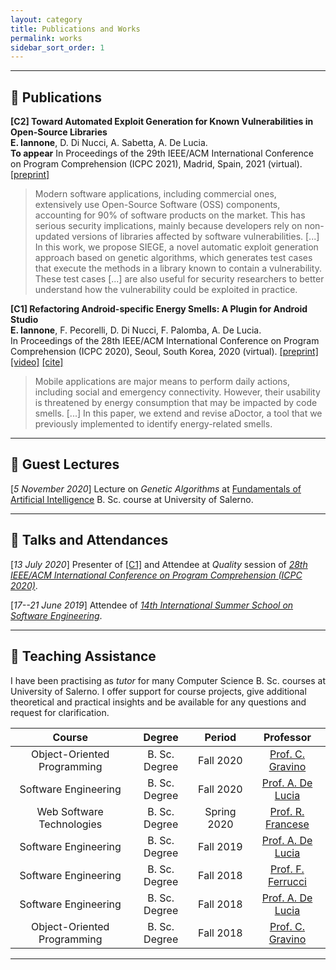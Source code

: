 ```yaml
---
layout: category
title: Publications and Works
permalink: works
sidebar_sort_order: 1
---
```


---

## :page_with_curl: Publications

<a name="c2"></a>
**[C2] Toward Automated Exploit Generation for
Known Vulnerabilities in Open-Source Libraries**  
**E. Iannone**, D. Di Nucci, A. Sabetta, A. De Lucia.  
**To appear** In Proceedings of the 29th IEEE/ACM International Conference on Program Comprehension (ICPC 2021),
Madrid, Spain, 2021 (virtual).
[[preprint]](download/papers/c2.pdf)

>Modern software applications, including commercial ones, extensively use Open-Source Software (OSS) components, accounting for 90% of software products on the market. This has serious security implications, mainly because developers rely on non-updated versions of libraries affected by software vulnerabilities. 
>[...] In this work, we propose SIEGE, a novel automatic exploit generation approach based on genetic algorithms, which generates test cases that execute the methods in a library known to contain a vulnerability. These test cases [...] are also useful for security researchers to better understand how the vulnerability could be exploited in practice.

<a name="c1"></a>
**[C1] Refactoring Android-specific Energy Smells: A Plugin for Android Studio**  
**E. Iannone**, F. Pecorelli, D. Di Nucci, F. Palomba, A. De Lucia.  
In Proceedings of the 28th IEEE/ACM International Conference on Program Comprehension (ICPC 2020),
Seoul, South Korea, 2020 (virtual).
[[preprint]](download/papers/c1.pdf)
[[video]](https://www.youtube.com/watch?v=iXFXpD5FqWA&t=141s)
[[cite]](download/cites/c1.bib)

>Mobile applications are major means to perform daily actions, including social and emergency
>connectivity. However, their usability is threatened by energy consumption that may be impacted
>by code smells. [...] In this paper, we extend and revise aDoctor,
>a tool that we previously implemented to identify energy-related smells.

---

## :book: Guest Lectures

[*5 November 2020*] Lecture on *Genetic Algorithms* at
[Fundamentals of Artificial Intelligence](https://corsi.unisa.it/informatica/didattica/insegnamenti?anno=2020&id=511550)
B. Sc. course at University of Salerno.

---

## :microphone: Talks and Attendances
 
[*13 July 2020*] Presenter of [[C1]](#icpc2020refactoring) and Attendee at *Quality* session of
[*28th IEEE/ACM International Conference on Program Comprehension (ICPC 2020)*](https://conf.researchr.org/program/icpc-2020/program-icpc-2020?date=Mon%2013%20Jul%202020).

[*17--21 June 2019*] Attendee of
[*14th International Summer School on Software Engineering*](http://www.sesa.unisa.it/seschool/).

---

## :briefcase: Teaching Assistance

I have been practising as *tutor* for many Computer Science B. Sc. courses at University of Salerno.
I offer support for course projects, give additional theoretical and practical insights
and be available for any questions and request for clarification.

| Course | Degree | Period | Professor |
|:--:|:--:|:--:|:--:|
| Object-Oriented Programming | B. Sc. Degree | Fall 2020 | [Prof. C. Gravino](https://docenti.unisa.it/004724/home) |
| Software Engineering| B. Sc. Degree | Fall 2020 | [Prof. A. De Lucia](https://docenti.unisa.it/003241/home) |
| Web Software Technologies | B. Sc. Degree | Spring 2020 | [Prof. R. Francese](https://docenti.unisa.it/004763/home) |
| Software Engineering | B. Sc. Degree | Fall 2019 | [Prof. A. De Lucia](https://docenti.unisa.it/003241/home) |
| Software Engineering | B. Sc. Degree | Fall 2018 | [Prof. F. Ferrucci](https://docenti.unisa.it/001775/home) |
| Software Engineering | B. Sc. Degree | Fall 2018 | [Prof. A. De Lucia](https://docenti.unisa.it/003241/home) |
| Object-Oriented Programming | B. Sc. Degree | Fall 2018 | [Prof. C. Gravino](https://docenti.unisa.it/004724/home) |

[^1]: Held through Microsoft Teams due to Covid-19 pandemic.

---
